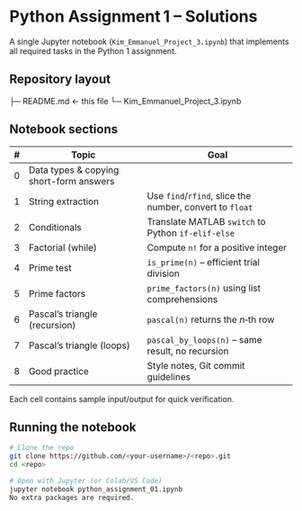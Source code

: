 # Python Assignment 1 – Solutions

A single Jupyter notebook (`Kim_Emmanuel_Project_3.ipynb`) that implements all required tasks in the Python 1 assignment.

## Repository layout
├─ README.md ← this file └─ Kim_Emmanuel_Project_3.ipynb


## Notebook sections
| # | Topic | Goal |
|---|-------|------|
| 0 | Data types & copying short-form answers |
| 1 | String extraction | Use `find`/`rfind`, slice the number, convert to `float` |
| 2 | Conditionals | Translate MATLAB `switch` to Python `if‑elif‑else` |
| 3 | Factorial (while) | Compute `n!` for a positive integer |
| 4 | Prime test | `is_prime(n)` – efficient trial division |
| 5 | Prime factors | `prime_factors(n)` using list comprehensions |
| 6 | Pascal’s triangle (recursion) | `pascal(n)` returns the *n*‑th row |
| 7 | Pascal’s triangle (loops) | `pascal_by_loops(n)` – same result, no recursion |
| 8 | Good practice | Style notes, Git commit guidelines |

Each cell contains sample input/output for quick verification.

## Running the notebook
```bash
# Clone the repo
git clone https://github.com/<your‑username>/<repo>.git
cd <repo>

# Open with Jupyter (or Colab/VS Code)
jupyter notebook python_assignment_01.ipynb
No extra packages are required.
